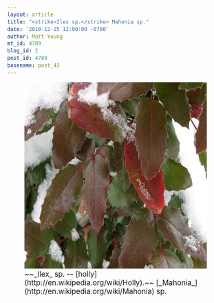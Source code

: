 ```yaml
---
layout: article
title: "<strike>Ilex sp.</strike> Mahonia sp."
date: '2010-12-25 12:00:00 -0700'
author: Matt Young
mt_id: 4789
blog_id: 2
post_id: 4789
basename: post_43
---
```

<figure>
<img src="/uploads/2010/IMG_0517_Holly.jpg" alt="IMG_0517_Holly.jpg" width="600" height="433" />
<figcaption markdown="span">
<big>~~_Ilex_ sp. -- [holly](http://en.wikipedia.org/wiki/Holly).~~ [_Mahonia_](http://en.wikipedia.org/wiki/Mahonia) sp.</big> 

</figcaption>
</figure>
